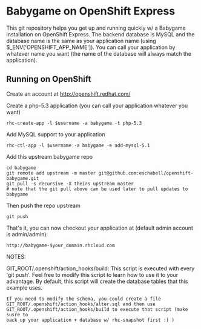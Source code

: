 Babygame on OpenShift Express
============================

This git repository helps you get up and running quickly w/ a Babygame installation
on OpenShift Express.  The backend database is MySQL and the database name is the
same as your application name (using $_ENV['OPENSHIFT_APP_NAME']).  You can call
your application by whatever name you want (the name of the database will always
match the application).


Running on OpenShift
----------------------------

Create an account at http://openshift.redhat.com/

Create a php-5.3 application (you can call your application whatever you want)

    rhc-create-app -l $username -a babygame -t php-5.3

Add MySQL support to your application

    rhc-ctl-app -l $username -a babygame -e add-mysql-5.1

Add this upstream babygame repo

    cd babygame
    git remote add upstream -m master git@github.com:eschabell/openshift-babygame.git
    git pull -s recursive -X theirs upstream master
    # note that the git pull above can be used later to pull updates to babygame
    
Then push the repo upstream

    git push

That's it, you can now checkout your application at (default admin account is admin/admin):

    http://babygame-$your_domain.rhcloud.com


NOTES:

GIT_ROOT/.openshift/action_hooks/build:
    This script is executed with every 'git push'.  Feel free to modify this script
    to learn how to use it to your advantage.  By default, this script will create
    the database tables that this example uses.

    If you need to modify the schema, you could create a file 
    GIT_ROOT/.openshift/action_hooks/alter.sql and then use
    GIT_ROOT/.openshift/action_hooks/build to execute that script (make susre to
    back up your application + database w/ rhc-snapshot first :) )

